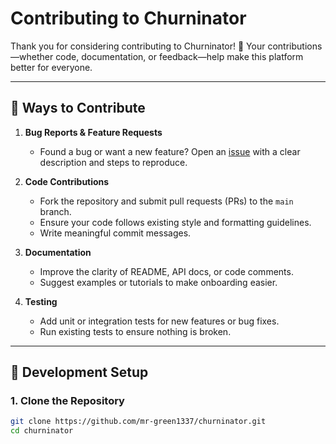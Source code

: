 # Contributing to Churninator

Thank you for considering contributing to Churninator! 🚀
Your contributions—whether code, documentation, or feedback—help make this platform better for everyone.

---

## 🧩 Ways to Contribute

1. **Bug Reports & Feature Requests**
   - Found a bug or want a new feature? Open an [issue](https://github.com/mr-green1337/churninator/issues) with a clear description and steps to reproduce.

2. **Code Contributions**
   - Fork the repository and submit pull requests (PRs) to the `main` branch.
   - Ensure your code follows existing style and formatting guidelines.
   - Write meaningful commit messages.

3. **Documentation**
   - Improve the clarity of README, API docs, or code comments.
   - Suggest examples or tutorials to make onboarding easier.

4. **Testing**
   - Add unit or integration tests for new features or bug fixes.
   - Run existing tests to ensure nothing is broken.

---

## 🔧 Development Setup

### 1. Clone the Repository

```bash
git clone https://github.com/mr-green1337/churninator.git
cd churninator
